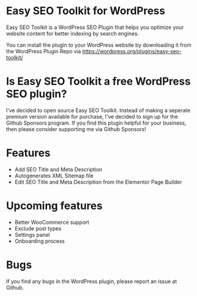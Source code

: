 # Easy SEO Toolkit for WordPress
Easy SEO Toolkit is a WordPress SEO Plugin that helps you optimize your website content for better indexing by search engines.

You can install the plugin to your WordPress website by downloading it from the WordPress Plugin Repo via https://wordpress.org/plugins/easy-seo-toolkit/

# Is Easy SEO Toolkit a free WordPress SEO plugin?
I've decided to open source Easy SEO Toolkit. Instead of making a seperate premium version available for purchase, I've decided to sign up for the Github Sponsors program. If you find this plugin helpful for your business, then please consider supporting me via Github Sponsors!

# Features
- Add SEO Title and Meta Description
- Autogenerates XML Sitemap file
- Edit SEO Title and Meta Description from the Elementor Page Builder

# Upcoming features
- Better WooCommerce support
- Exclude post types
- Settings panel
- Onboarding process

# Bugs
If you find any bugs in the WordPress plugin, please report an issue at Github.
